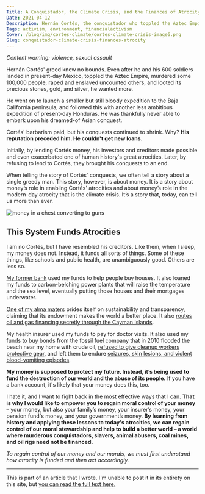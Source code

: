 ```yaml
---
Title: A Conquistador, the Climate Crisis, and the Finances of Atrocity
Date: 2021-04-12
Description: Hernán Cortés, the conquistador who toppled the Aztec Empire, was a man of terrible and unrelenting ambition. Yet his conquests shrank as time went on. Learn about how Cortés’ crimes were brought to a halt, as the crimes of the climate crisis can be too.
Tags: activism, environment, financialactivism
Cover: /blog/img/cortes-climate/cortes-climate-crisis-image6.png
Slug: conquistador-climate-crisis-finances-atrocity
---
```


<head>
    <link rel="canonical" href="https://bank.green/blog/cortes-climate-crisis"/>
</head>


_Content warning: violence, sexual assault_

Hernán Cortés' greed knew no bounds. Even after he and his 600 soldiers landed in present-day Mexico, toppled the Aztec Empire, murdered some 100,000 people, raped and enslaved uncounted others, and looted its precious stones, gold, and silver, he wanted more.

He went on to launch a smaller but still bloody expedition to the Baja California peninsula, and followed this with another less ambitious expedition of present-day Honduras. He was thankfully never able to embark upon his dreamed-of Asian conquest.

Cortés' barbarism paid, but his conquests continued to shrink. Why? **His reputation preceded him. He couldn't get new loans.**

Initially, by lending Cortés money, his investors and creditors made possible and even exacerbated one of human history's great atrocities. Later, by refusing to lend to Cortés, they brought his conquests to an end.

When telling the story of Cortés' conquests, we often tell a story about a single greedy man. This story, however, is about money. It is a story about money’s role in enabling Cortés' atrocities and about money’s role in the modern-day atrocity that is the climate crisis. It’s a story that, today, can tell us more than ever.

![money in a chest converting to guns]({static}/blog/img/cortes-climate/cortes-climate-crisis-image3.png)

## This System Funds Atrocities

I am no Cortés, but I have resembled his creditors. Like them, when I sleep, my money does not. Instead, it funds all sorts of things. Some of these things, like schools and public health, are unambiguously good. Others are less so.

[My former bank](https://bankofamerica.com) used my funds to help people buy houses. It also loaned my funds to carbon-belching power plants that will raise the temperature and the sea level, eventually putting those houses and their mortgages underwater.

[One of my alma maters](https://northeastern.edu) prides itself on sustainability and transparency, claiming that its endowment makes the world a better place. It also [routes oil and gas financing secretly through the Cayman Islands](https://www.theguardian.com/news/2017/nov/08/us-universities-offshore-funds-endowments-fossil-fuels-paradise-papers).

My health insurer used my funds to pay for doctor visits. It also used my funds to buy bonds from the fossil fuel company that in 2010 flooded the beach near my home with crude oil, [refused to give cleanup workers protective gear](http://edition.cnn.com/2010/HEALTH/05/31/oil.spill.order/index.html), and left them to endure [seizures, skin lesions, and violent blood-vomiting episodes](https://www.thenation.com/article/archive/investigation-two-years-after-bp-spill-hidden-health-crisis-festers/).

**My money is supposed to protect my future. Instead, it’s being used to fund the destruction of our world and the abuse of its people.** If you have a bank account, it's likely that your money does this, too.

I hate it, and I want to fight back in the most effective ways that I can. **That is why I would like to empower you to regain moral control of your money** – your money, but also your family’s money, your insurer’s money, your pension fund's money, and your government’s money. **By learning from history and applying these lessons to today's atrocities, we can regain control of our moral stewardship and help to build a better world – a world where murderous conquistadors, slavers, animal abusers, coal mines, and oil rigs need not be financed.**

_To regain control of our money and our morals, we must first understand how atrocity is funded and then act accordingly._

---

This is part of an article that I wrote. I'm unable to post it in its entirety on this site, but [you can read the full text here.](https://bank.green/blog/cortes-climate-crisis)